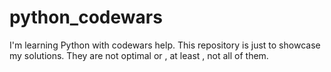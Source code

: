 # python_codewars
I'm learning Python with codewars help. This repository is just to showcase my solutions. They are not optimal or , at least , not all of them. 
